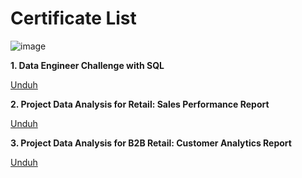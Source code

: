 <h1>Certificate List</h1>

![image](https://user-images.githubusercontent.com/68532033/89724252-c661c800-da2a-11ea-83f8-97393823758a.png)

<b>1. Data Engineer Challenge with SQL</b>

<a href="https://academy.dqlab.id/certificate/pdf/DQLABSQLTSTTTJJO" target="_blank">Unduh</a> 

<b>2. Project Data Analysis for Retail: Sales Performance Report</b>

<a href="https://academy.dqlab.id/certificate/pdf/DQLABPRJC4OOUKHL" target="_blank">Unduh</a> 

<b>3. Project Data Analysis for B2B Retail: Customer Analytics Report</b>

<a href="https://academy.dqlab.id/certificate/pdf/DQLABPRJ10FBNEGF" target="_blank">Unduh</a> 

